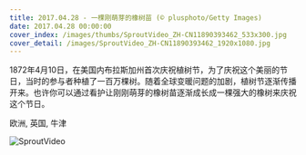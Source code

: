 ```yaml
---
title: 2017.04.28 - 一棵刚萌芽的橡树苗 (© plusphoto/Getty Images)
date: 2017.04.28 00:00:00
cover_index: /images/thumbs/SproutVideo_ZH-CN11890393462_533x300.jpg
cover_detail: /images/SproutVideo_ZH-CN11890393462_1920x1080.jpg
---
```


1872年4月10日，在美国内布拉斯加州首次庆祝植树节，为了庆祝这个美丽的节日，当时的参与者种植了一百万棵树。随着全球变暖问题的加剧，植树节逐渐传播开来。也许你可以通过看护让刚刚萌芽的橡树苗逐渐成长成一棵强大的橡树来庆祝这个节日。

欧洲, 英国, 牛津

![SproutVideo](/images/SproutVideo_ZH-CN11890393462_1920x1080.jpg)
